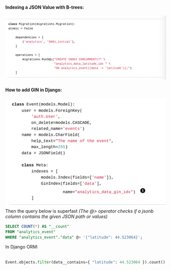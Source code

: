 #### **Indexing a JSON Value with B-trees:**

![Pasted image 20231130235521](../../../_Attachments/Pasted%20image%2020231130235521.png)

#### How to add GIN in Django:

![Pasted image 20231130235748](../../../_Attachments/Pasted%20image%2020231130235748.png)
Then the query below is superfast *(The @> operator checks if a jsonb column contains the given JSON path or values)*

```SQL
SELECT COUNT(*) AS "__count" 
FROM "analytics_event" 
WHERE "analytics_event"."data" @> '{"latitude": 44.523064}';
```

In Django ORM:

```Python

Event.objects.filter(data__contains={ "latitude": 44.523064 }).count()
																	
```

